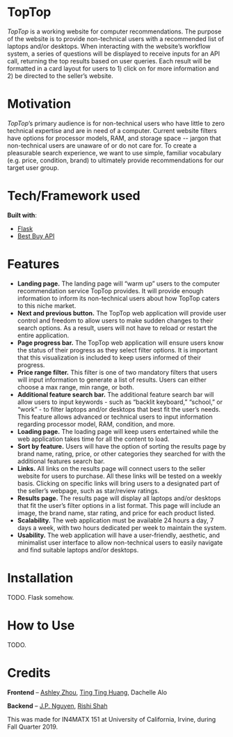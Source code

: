 # TopTop
*TopTop* is a working website for computer recommendations. The purpose of the website is to provide non-technical users with a recommended list of laptops and/or desktops. When interacting with the website’s workflow system, a series of questions will be displayed to receive inputs for an API call, returning the top results based on user queries. Each result will be formatted in a card layout for users to 1) click on for more information and 2) be directed to the seller’s website. 

# Motivation
*TopTop*’s primary audience is for non-technical users who have little to zero technical expertise and are in need of a computer. Current website filters have options for processor models, RAM, and storage space -- jargon that non-technical users are unaware of or do not care for. To create a pleasurable search experience, we want to use simple, familiar vocabulary (e.g. price, condition, brand) to ultimately provide recommendations for our target user group. 

# Tech/Framework used
**Built with**:
- [Flask](http://flask.palletsprojects.com/en/1.1.x/)
- [Best Buy API](https://bestbuyapis.github.io/api-documentation/)

# Features
- **Landing page.** The landing page will “warm up” users to the computer recommendation service TopTop provides. It will provide enough information to inform its non-technical users about how TopTop caters to this niche market. 
- **Next and previous button.** The TopTop web application will provide user control and freedom to allow users to make sudden changes to their search options. As a result, users will not have to reload or restart the entire application. 
- **Page progress bar.** The TopTop web application will ensure users know the status of their progress as they select filter options. It is important that this visualization is included to keep users informed of their progress. 
- **Price range filter.** This filter is one of two mandatory filters that users will input information to generate a list of results. Users can either choose a max range, min range, or both. 
- **Additional feature search bar.** The additional feature search bar will allow users to input keywords - such as “backlit keyboard,”  “school,” or “work” - to filter laptops and/or desktops that best fit the user’s needs. This feature allows advanced or technical users to input information regarding processor model, RAM, condition, and more. 
- **Loading page.** The loading page will keep users entertained while the web application takes time for all the content to load. 
- **Sort by feature.** Users will have the option of sorting the results page by brand name, rating, price, or other categories they searched for with the additional features search bar. 
- **Links.** All links on the results page will connect users to the seller website for users to purchase. All these links will be tested on a weekly basis. Clicking on specific links will bring users to a designated part of the seller’s webpage, such as star/review ratings. 
- **Results page.** The results page will display all laptops and/or desktops that fit the user’s filter options in a list format. This page will include an image, the brand name, star rating, and price for each product listed. 
- **Scalability.** The web application must be available 24 hours a day, 7 days a week, with two hours dedicated per week to maintain the system. 
- **Usability.** The web application will have a user-friendly, aesthetic, and minimalist user interface to allow non-technical users to easily navigate and find suitable laptops and/or desktops. 

# Installation
TODO. Flask somehow.

# How to Use
TODO.

# Credits
**Frontend** – [Ashley Zhou](https://github.com/toomanyashleys), [Ting Ting Huang](https://github.com/TingTH), Dachelle Alo

**Backend** – [J.P. Nguyen](https://github.com/jp-nguyen), [Rishi Shah](https://github.com/rishisshah)

This was made for IN4MATX 151 at University of California, Irvine, during Fall Quarter 2019.